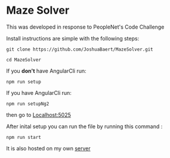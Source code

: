 # Maze Solver

This was developed in response to PeopleNet's Code Challenge

Install instructions are simple with the following steps:
```
git clone https://github.com/JoshuaBaert/MazeSolver.git
```

```
cd MazeSolver
```
If you **don't** have AngularCli run:
```
npm run setup
```
If you have AngularCli run:
```
npm run setupNg2
```
then go to [Localhost:5025](http://Localhost:5025)

After inital setup you can run the file by running this command :
```
npm run start
```


It is also hosted on my own [server](http://maze.baert.io)
